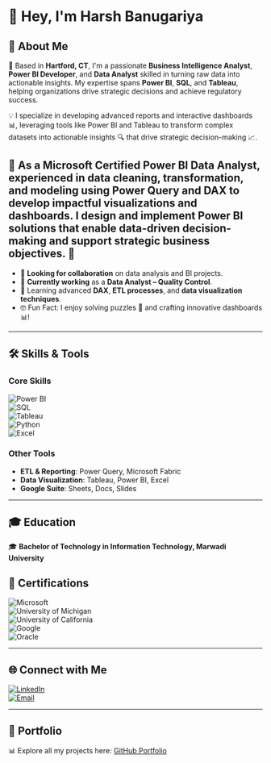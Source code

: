# 👋 Hey, I'm Harsh Banugariya  

## 🔎 About Me  
🎯 Based in **Hartford, CT**, I'm a passionate **Business Intelligence Analyst**, **Power BI Developer**, and **Data Analyst** skilled in turning raw data into actionable insights. My expertise spans **Power BI**, **SQL**, and **Tableau**, helping organizations drive strategic decisions and achieve regulatory success.  

💡 I specialize in developing advanced reports and interactive dashboards 📊, leveraging tools like Power BI and Tableau to transform complex datasets into actionable insights 🔍 that drive strategic decision-making 📈.

## 💼 As a Microsoft Certified Power BI Data Analyst, experienced in data cleaning, transformation, and modeling using **Power Query** and **DAX** to develop impactful visualizations and dashboards. I design and implement Power BI solutions that enable **data-driven decision-making** and support **strategic business objectives**. 🚀

- 💼 **Looking for collaboration** on data analysis and BI projects.  
- 🚀 **Currently working** as a **Data Analyst – Quality Control**.  
- 🌱 Learning advanced **DAX**, **ETL processes**, and **data visualization techniques**.  
- 🤓 Fun Fact: I enjoy solving puzzles 🧩 and crafting innovative dashboards 📊!  

---

## 🛠️ Skills & Tools  
### Core Skills  
![Power BI](https://img.shields.io/badge/Power_BI-Certified-yellow?style=flat&logo=power-bi&logoColor=white)  
![SQL](https://img.shields.io/badge/SQL-Expert-blue?style=flat&logo=postgresql&logoColor=white)  
![Tableau](https://img.shields.io/badge/Tableau-Expert-orange?style=flat&logo=tableau&logoColor=white)  
![Python](https://img.shields.io/badge/Python-Intermediate-green?style=flat&logo=python&logoColor=white)  
![Excel](https://img.shields.io/badge/Excel-Advanced-brightgreen?style=flat&logo=microsoft-excel&logoColor=white)  


### Other Tools  
- **ETL & Reporting**: Power Query, Microsoft Fabric  
- **Data Visualization**: Tableau, Power BI, Excel  
- **Google Suite**: Sheets, Docs, Slides  

---

## 🎓 Education 
🎓 **Bachelor of Technology in Information Technology, Marwadi University** 
## 🏅 Certifications  
![Microsoft](https://img.shields.io/badge/Microsoft-Power_BI_Data_Analyst-blue?style=flat&logo=microsoft&logoColor=white)  
![University of Michigan](https://img.shields.io/badge/University_of_Michigan-SQL_for_Data_Science-blue?style=flat&logo=google-scholar&logoColor=white)  
![University of California](https://img.shields.io/badge/University_of_California-Data_Visualization_with_Tableau-orange?style=flat&logo=tableau&logoColor=white)  
![Google](https://img.shields.io/badge/Google-Data_Analytics_Certificate-yellow?style=flat&logo=google&logoColor=white)   
![Oracle](https://img.shields.io/badge/Oracle-Database_Design_and_SQL_Programming_(2018)-orange?style=flat&logo=oracle&logoColor=white)  

---

## 🌐 Connect with Me  
[![LinkedIn](https://img.shields.io/badge/LinkedIn-Connect-blue?style=flat&logo=linkedin&logoColor=white)](http://www.linkedin.com/in/harshbanugariya)  
[![Email](https://img.shields.io/badge/Email-Contact-red?style=flat&logo=gmail&logoColor=white)](mailto:hbanugariya@gmail.com)  

---

## 📂 Portfolio  
📊 Explore all my projects here: [GitHub Portfolio](https://github.com/hbanugariya/harsh_portfolio)  

